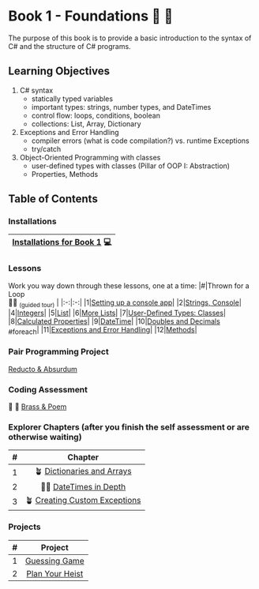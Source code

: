 # Book 1 - Foundations :nut_and_bolt: :wrench:

The purpose of this book is to provide a basic introduction to the syntax of C# and the structure of C# programs.

## Learning Objectives

1. C# syntax
    <ul>
        <li>statically typed variables</li>
        <li>important types: strings, number types, and DateTimes</li>
        <li>control flow: loops, conditions, boolean</li>
        <li>collections: List, Array, Dictionary</li>
    </ul>
1. Exceptions and Error Handling
    <ul>
        <li>compiler errors (what is code compilation?) vs. runtime Exceptions</li>
        <li>try/catch</li>
    </ul>
1. Object-Oriented Programming with classes
    <ul>
        <li>user-defined types with classes (Pillar of OOP I: Abstraction)</li>
        <li>Properties, Methods</li>
    </ul>

## Table of Contents

<!-- prettier-ignore-start -->


### Installations
|[Installations for Book 1](./chapters/book-1-installations.md) :computer:|
|--|

### Lessons
Work you way down through these lessons, one at a time:
|#|Thrown for a Loop <br>:football::curly_loop: <sub>(guided tour)</sub> |
|:-:|:-:|
|1|[Setting up a console app](./chapters/setting-up-console-app.md)|
|2|[Strings, Console](./chapters/interacting-with-console.md)|
|4|[Integers](./chapters/working-with-integers.md)|
|5|[List](./chapters/thrown-for-a-loop-lists.md)|
|6|[More Lists](./chapters/thrown-for-a-loop-linq.md)|
|7|[User-Defined Types: Classes](./chapters/classes-intro.md)|
|8|[Calculated Properties](./chapters/classes-calculated.md)|
|9|[DateTime](./chapters/foundations-datetime.md)|
|10|[Doubles and Decimals](./chapters/doubles-and-decimals.md)<br><sub style="font-size: 0.85rem;">#foreach</sub>|
|11|[Exceptions and Error Handling](./chapters/handling-exceptions.md)|
|12|[Methods](./chapters/foundations-methods.md)|


### Pair Programming Project
[Reducto & Absurdum](./chapters/reducto.md)

### Coding Assessment
:trumpet: :page_with_curl: [Brass & Poem](./chapters/coding-self-assessment.md)


### Explorer Chapters (after you finish the self assessment or are otherwise waiting)
|#|Chapter|
|:-:|:-:|
|1|:potted_plant: [Dictionaries and Arrays](./chapters/book-1-extravert-collections-explorer.md)|
|2|:football::curly_loop: [DateTimes in Depth](./chapters/book-1-datetimes-explorer.md)|
|3|:potted_plant: [Creating Custom Exceptions](./chapters/book-1-custom-exceptions-explorer.md)

### Projects
|#|Project|
|:-:|:-:|
|1|[Guessing Game](https://github.com/nashville-software-school/bangazon-inc/blob/main/book-1-orientation/chapters/GUESSING_GAME_EXERCISE.md)|
|2|[Plan Your Heist](https://github.com/nashville-software-school/bangazon-inc/blob/server-side-curriculum/book-1-orientation/chapters/PLAN_YOUR_HEIST.md)|

<!-- prettier-ignore-end -->
